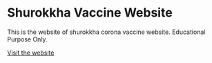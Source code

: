 # Shurokkha Vaccine Website
This is the website of shurokkha corona vaccine website. Educational Purpose Only.

[Visit the website](https://harun181.github.io/shurokkha_website/)